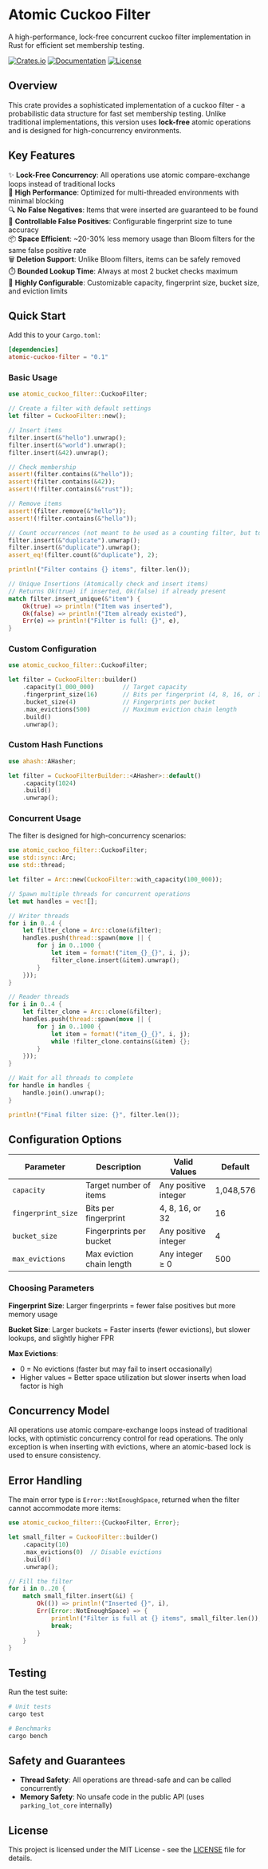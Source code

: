# Atomic Cuckoo Filter

A high-performance, lock-free concurrent cuckoo filter implementation in Rust for efficient set membership testing.

[![Crates.io](https://img.shields.io/crates/v/atomic-cuckoo-filter.svg)](https://crates.io/crates/atomic-cuckoo-filter)
[![Documentation](https://docs.rs/atomic-cuckoo-filter/badge.svg)](https://docs.rs/atomic-cuckoo-filter)
[![License](https://img.shields.io/badge/license-MIT-blue.svg)](LICENSE)

## Overview

This crate provides a sophisticated implementation of a cuckoo filter - a probabilistic data structure
for fast set membership testing. Unlike traditional implementations, this version uses **lock-free**
atomic operations and is designed for high-concurrency environments.

## Key Features

✨ **Lock-Free Concurrency**: All operations use atomic compare-exchange loops instead of traditional locks  
🚀 **High Performance**: Optimized for multi-threaded environments with minimal blocking  
🔍 **No False Negatives**: Items that were inserted are guaranteed to be found  
🎯 **Controllable False Positives**: Configurable fingerprint size to tune accuracy  
📦 **Space Efficient**: ~20-30% less memory usage than Bloom filters for the same false positive rate  
🗑️ **Deletion Support**: Unlike Bloom filters, items can be safely removed  
⏱️ **Bounded Lookup Time**: Always at most 2 bucket checks maximum  
🔧 **Highly Configurable**: Customizable capacity, fingerprint size, bucket size, and eviction limits  

## Quick Start

Add this to your `Cargo.toml`:

```toml
[dependencies]
atomic-cuckoo-filter = "0.1"
```

### Basic Usage

```rust
use atomic_cuckoo_filter::CuckooFilter;

// Create a filter with default settings
let filter = CuckooFilter::new();

// Insert items
filter.insert(&"hello").unwrap();
filter.insert(&"world").unwrap();
filter.insert(&42).unwrap();

// Check membership
assert!(filter.contains(&"hello"));
assert!(filter.contains(&42));
assert!(!filter.contains(&"rust"));

// Remove items
assert!(filter.remove(&"hello"));
assert!(!filter.contains(&"hello"));

// Count occurrences (not meant to be used as a counting filter, but to detect duplicates or hash collisions)
filter.insert(&"duplicate").unwrap();
filter.insert(&"duplicate").unwrap();
assert_eq!(filter.count(&"duplicate"), 2);

println!("Filter contains {} items", filter.len());

// Unique Insertions (Atomically check and insert items)
// Returns Ok(true) if inserted, Ok(false) if already present
match filter.insert_unique(&"item") {
    Ok(true) => println!("Item was inserted"),
    Ok(false) => println!("Item already existed"),
    Err(e) => println!("Filter is full: {}", e),
}
```

### Custom Configuration

```rust
use atomic_cuckoo_filter::CuckooFilter;

let filter = CuckooFilter::builder()
    .capacity(1_000_000)        // Target capacity
    .fingerprint_size(16)       // Bits per fingerprint (4, 8, 16, or 32)
    .bucket_size(4)             // Fingerprints per bucket
    .max_evictions(500)         // Maximum eviction chain length
    .build()
    .unwrap();
```

### Custom Hash Functions

```rust
use ahash::AHasher;

let filter = CuckooFilterBuilder::<AHasher>::default()
    .capacity(1024)
    .build()
    .unwrap();
```

### Concurrent Usage

The filter is designed for high-concurrency scenarios:

```rust
use atomic_cuckoo_filter::CuckooFilter;
use std::sync::Arc;
use std::thread;

let filter = Arc::new(CuckooFilter::with_capacity(100_000));

// Spawn multiple threads for concurrent operations
let mut handles = vec![];

// Writer threads
for i in 0..4 {
    let filter_clone = Arc::clone(&filter);
    handles.push(thread::spawn(move || {
        for j in 0..1000 {
            let item = format!("item_{}_{}", i, j);
            filter_clone.insert(&item).unwrap();
        }
    }));
}

// Reader threads
for i in 0..4 {
    let filter_clone = Arc::clone(&filter);
    handles.push(thread::spawn(move || {
        for j in 0..1000 {
            let item = format!("item_{}_{}", i, j);
            while !filter_clone.contains(&item) {};
        }
    }));
}

// Wait for all threads to complete
for handle in handles {
    handle.join().unwrap();
}

println!("Final filter size: {}", filter.len());
```

## Configuration Options

| Parameter | Description | Valid Values | Default |
|-----------|-------------|--------------|---------|
| `capacity` | Target number of items | Any positive integer | 1,048,576 |
| `fingerprint_size` | Bits per fingerprint | 4, 8, 16, or 32 | 16 |
| `bucket_size` | Fingerprints per bucket | Any positive integer | 4 |
| `max_evictions` | Max eviction chain length | Any integer ≥ 0 | 500 |

### Choosing Parameters

**Fingerprint Size**: Larger fingerprints = fewer false positives but more memory usage

**Bucket Size**: Larger buckets = Faster inserts (fewer evictions), but slower lookups, and slightly higher FPR

**Max Evictions**: 
- 0 = No evictions (faster but may fail to insert occasionally)
- Higher values = Better space utilization but slower inserts when load factor is high

## Concurrency Model

All operations use atomic compare-exchange loops instead of traditional locks, with optimistic
concurrency control for read operations. The only exception is when inserting with evictions,
where an atomic-based lock is used to ensure consistency.

## Error Handling

The main error type is `Error::NotEnoughSpace`, returned when the filter cannot accommodate more items:

```rust
use atomic_cuckoo_filter::{CuckooFilter, Error};

let small_filter = CuckooFilter::builder()
    .capacity(10)
    .max_evictions(0)  // Disable evictions
    .build()
    .unwrap();

// Fill the filter
for i in 0..20 {
    match small_filter.insert(&i) {
        Ok(()) => println!("Inserted {}", i),
        Err(Error::NotEnoughSpace) => {
            println!("Filter is full at {} items", small_filter.len());
            break;
        }
    }
}
```

## Testing

Run the test suite:

```bash
# Unit tests
cargo test

# Benchmarks
cargo bench
```

## Safety and Guarantees

- **Thread Safety**: All operations are thread-safe and can be called concurrently
- **Memory Safety**: No unsafe code in the public API (uses `parking_lot_core` internally)

## License

This project is licensed under the MIT License - see the [LICENSE](LICENSE) file for details.
